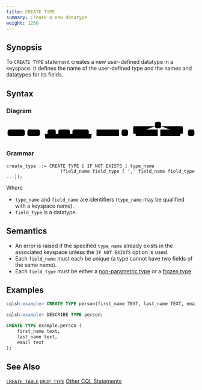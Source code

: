 ```yaml
---
title: CREATE TYPE
summary: Create a new datatype
weight: 1250
---
```


## Synopsis
To `CREATE TYPE` statement creates a new user-defined datatype in a keyspace.  It defines the name of the user-defined type and the names and datatypes for its fields.

## Syntax

### Diagram
<svg class="rrdiagram" version="1.1" xmlns:xlink="http://www.w3.org/1999/xlink" xmlns="http://www.w3.org/2000/svg" width="739" height="80" viewbox="0 0 739 80"><path class="connector" d="M0 52h5m67 0h10m49 0h30m32 0h10m45 0h10m64 0h20m-196 0q5 0 5 5v8q0 5 5 5h171q5 0 5-5v-8q0-5 5-5m5 0h10m88 0h10m25 0h30m-5 0q-5 0-5-5v-20q0-5 5-5h80m24 0h80q5 0 5 5v20q0 5-5 5m-93 0h10m78 0h30m25 0h5"/><rect class="literal" x="5" y="35" width="67" height="25" rx="7"/><text class="text" x="15" y="52">CREATE</text><rect class="literal" x="82" y="35" width="49" height="25" rx="7"/><text class="text" x="92" y="52">TYPE</text><rect class="literal" x="161" y="35" width="32" height="25" rx="7"/><text class="text" x="171" y="52">IF</text><rect class="literal" x="203" y="35" width="45" height="25" rx="7"/><text class="text" x="213" y="52">NOT</text><rect class="literal" x="258" y="35" width="64" height="25" rx="7"/><text class="text" x="268" y="52">EXISTS</text><a xlink:href="../grammar_diagrams#type-name"><rect class="rule" x="352" y="35" width="88" height="25"/><text class="text" x="362" y="52">type_name</text></a><rect class="literal" x="450" y="35" width="25" height="25" rx="7"/><text class="text" x="460" y="52">(</text><rect class="literal" x="580" y="5" width="24" height="25" rx="7"/><text class="text" x="590" y="22">,</text><a xlink:href="../grammar_diagrams#field-name"><rect class="rule" x="505" y="35" width="86" height="25"/><text class="text" x="515" y="52">field_name</text></a><a xlink:href="../grammar_diagrams#field-type"><rect class="rule" x="601" y="35" width="78" height="25"/><text class="text" x="611" y="52">field_type</text></a><rect class="literal" x="709" y="35" width="25" height="25" rx="7"/><text class="text" x="719" y="52">)</text></svg>

### Grammar
```
create_type ::= CREATE TYPE [ IF NOT EXISTS ] type_name
                    (field_name field_type [ ',' field_name field_type ...]);
```
Where

- `type_name` and `field_name` are identifiers (`type_name` may be qualified with a keyspace name).
- `field_type` is a datatype.

## Semantics

 - An error is raised if the specified `type_name` already exists in the associated keyspace unless the `IF NOT EXISTS` option is used.
 - Each `field_name` must each be unique (a type cannot have two fields of the same name). 
 - Each `field_type` must be either a [non-parametric type](../#datatypes) or a [frozen type](../type_frozen).

## Examples
``` sql
cqlsh:example> CREATE TYPE person(first_name TEXT, last_name TEXT, email TEXT);

cqlsh:example> DESCRIBE TYPE person;

CREATE TYPE example.person (
    first_name text,
    last_name text,
    email text
);
```

## See Also
[`CREATE TABLE`](../ddl_create_table)
[`DROP TYPE`](../ddl_drop_keyspace)
[Other CQL Statements](..)

